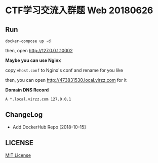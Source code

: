 # CTF学习交流入群题 Web 20180626

## Run

	docker-compose up -d

then, open http://127.0.0.1:10002

**Maybe you can use Nginx**

copy `vhost.conf` to Nginx's conf and rename for you like

then, you can open http://473831530.local.virzz.com for it

**Domain DNS Record**

	A *.local.virzz.com 127.0.0.1

## ChangeLog

- Add DockerHub Repo [2018-10-15]

## LICENSE

[MIT License](LICENSE)
